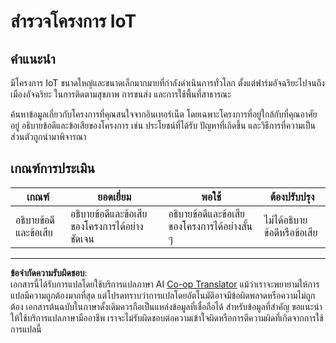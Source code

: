 <!--
CO_OP_TRANSLATOR_METADATA:
{
  "original_hash": "7ef1cec2d27b086032d46ab1958f3e99",
  "translation_date": "2025-08-27T21:23:18+00:00",
  "source_file": "1-getting-started/lessons/1-introduction-to-iot/assignment.md",
  "language_code": "th"
}
-->
# สำรวจโครงการ IoT

## คำแนะนำ

มีโครงการ IoT ขนาดใหญ่และขนาดเล็กมากมายที่กำลังดำเนินการทั่วโลก ตั้งแต่ฟาร์มอัจฉริยะไปจนถึงเมืองอัจฉริยะ ในการติดตามสุขภาพ การขนส่ง และการใช้พื้นที่สาธารณะ

ค้นหาข้อมูลเกี่ยวกับโครงการที่คุณสนใจจากอินเทอร์เน็ต โดยเฉพาะโครงการที่อยู่ใกล้กับที่คุณอาศัยอยู่ อธิบายข้อดีและข้อเสียของโครงการ เช่น ประโยชน์ที่ได้รับ ปัญหาที่เกิดขึ้น และวิธีการที่ความเป็นส่วนตัวถูกนำมาพิจารณา

## เกณฑ์การประเมิน

| เกณฑ์ | ยอดเยี่ยม | พอใช้ | ต้องปรับปรุง |
| ------ | --------- | ------ | ------------- |
| อธิบายข้อดีและข้อเสีย | อธิบายข้อดีและข้อเสียของโครงการได้อย่างชัดเจน | อธิบายข้อดีและข้อเสียของโครงการได้อย่างสั้น ๆ | ไม่ได้อธิบายข้อดีหรือข้อเสีย |

---

**ข้อจำกัดความรับผิดชอบ**:  
เอกสารนี้ได้รับการแปลโดยใช้บริการแปลภาษา AI [Co-op Translator](https://github.com/Azure/co-op-translator) แม้ว่าเราจะพยายามให้การแปลมีความถูกต้องมากที่สุด แต่โปรดทราบว่าการแปลโดยอัตโนมัติอาจมีข้อผิดพลาดหรือความไม่ถูกต้อง เอกสารต้นฉบับในภาษาดั้งเดิมควรถือเป็นแหล่งข้อมูลที่เชื่อถือได้ สำหรับข้อมูลที่สำคัญ ขอแนะนำให้ใช้บริการแปลภาษามืออาชีพ เราจะไม่รับผิดชอบต่อความเข้าใจผิดหรือการตีความผิดที่เกิดจากการใช้การแปลนี้